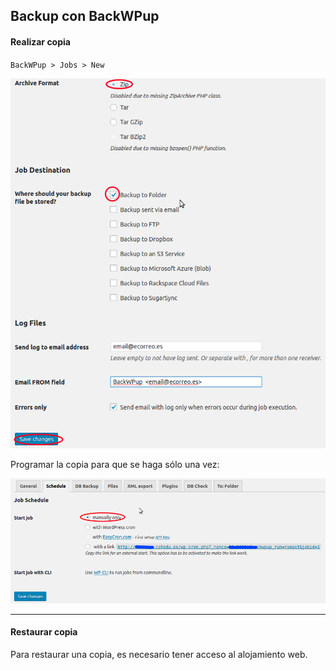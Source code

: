 ## Backup con BackWPup

#### Realizar copia

`BackWPup > Jobs > New`

![](/assets/backwpup_copia.png)

Programar la copia para que se haga sólo una vez:

![](/assets/backwpup_programar.png)

---

#### Restaurar copia

Para restaurar una copia, es necesario tener acceso al alojamiento web.





